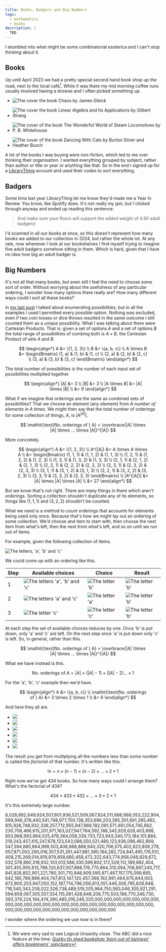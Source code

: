 ```yaml
---
title: Books, Badgers and Big Numbers
tags:
  - mathematics
  - books
description: |
  TBD
---
```


I stumbled into what might be some combinatorial esoterica and I can't stop thinking about it.

## Books

Up until April 2023 we had a pretty special second hand book shop up the road, next to the local café[^1]. While it was there my mid morning coffee runs usually involved having a browse and I often picked something up.

<ul class="list-none grid grid-cols-2 grid-rows-2 gap-3">
  <li>

  ![The cover the book Chaos by James Gleick](/content/posts/books-badgers-and-big-numbers/assets/images/finds/chaos.webp)

  </li>
  <li>

  ![The cover the book Linear Algebra and Its Applications by Gilbert Strang](/content/posts/books-badgers-and-big-numbers/assets/images/finds/linear-algebra-and-its-applications.webp)

  </li>
  <li>

  ![The cover of the book The Wonderful World of Steam Locomotives by P. B. Whitehouse](/content/posts/books-badgers-and-big-numbers/assets/images/finds/the-wonderful-world-of-steam-locomotives.webp)

  </li>
  <li>

  ![The cover of the book Dancing With Cats by Burton Silver and Heather Busch](/content/posts/books-badgers-and-big-numbers/assets/images/finds/dancing-with-cats.webp)

  </li>
</ul>

A lot of the books I was buying were non-fiction, which led to me over thinking their organisation. I wanted everything grouped by subject, rather than author or title or year or anything like that. So in the end I signed up for a [LibraryThing](https://www.librarything.com) account and used their codes to sort everything.

## Badgers

Some time last year LibraryThing let me know they'd made me a Year In Review. You know, like Spotify does. It's not really my jam, but I clicked through anyway and ended up reading this sentence:

> And make sure your floors will support the added weight of 4.90 adult badgers!

I'd scanned in all our books at once, so this doesn't represent how many books we added to our collection in 2024, but rather the whole lot. At any rate, now whenever I look at our bookshelves I find myself trying to imagine five adult badgers somehow sitting in them. Which is hard, given that I have no idea how big an adult badger is.

## Big Numbers

It's not all that many books, but even still I feel the need to choose _some_ sort of order. Without worrying about the usefulness of any particular ordering, I wonder how many options there really are? How many different ways could I sort all these books?

In [my last post](/posts/crossing-paths-with-descartes) I talked about enumerating possibilities, but in all the examples I used I permitted every possible option. Nothing was excluded, even if two coin tosses or dice throws resulted in the same outcome I still counted them as a unique possibility. What I was talking about there were Cartesian Products. That is: given a set of options $A$ and a set of options $B$ the total range of possibilities of combing both is $A \times B$, the Cartesian Product of sets $A$ and $B$.

<figure class="wide">

$$
\begin{align*}
A &= \{1, 2, 3\} \\
B &= \{a, b, c\} \\
A \times B &= \begin{Bmatrix}
  (1, a) & (1, b) & (1, c) \\
  (2, a) & (2, b) & (2, c) \\
  (3, a) & (3, b) & (3, c)
\end{Bmatrix}
\end{align*}
$$

</figure>

The total number of possibilities is the number of each input set of possibilities multiplied together.

<figure class="wide">

$$
\begin{align*}
|A| &= 3 \\
|B| &= 3 \\
|A \times B|
  &= |A| \times |B| \\
  &= 9
\end{align*}
$$

</figure>

What if we imagine that orderings are the same as combined sets of possibilities? That we choose an element (any element) from $A$ _number of elements in $A$_ times. We might then say that the total number of orderings for some collection of things, $A$, is $|A^{|A|}|$.

<figure class="wide">

$$
\mathit{\text{No. orderings of } A} = \overbrace{|A| \times |A| \times ... \times |A|}^{|A|}
$$

</figure>

More concretely.

<figure class="wide">

$$
\begin{align*}
A &= \{1, 2, 3\} \\
A^{|A|}
  &= A \times A \times A \\
  &= \begin{Bmatrix}
    (1, 1, 1) & (1, 1, 2) & (1, 1, 3) \\
    (1, 2, 1) & (1, 2, 2) & (1, 2, 3) \\
    (1, 3, 1) & (1, 3, 2) & (1, 3, 3) \\
    (2, 1, 1) & (2, 1, 2) & (2, 1, 3) \\
    (2, 2, 1) & (2, 2, 2) & (2, 2, 3) \\
    (2, 3, 1) & (2, 3, 2) & (2, 3, 3) \\
    (3, 1, 1) & (3, 1, 2) & (3, 1, 3) \\
    (3, 2, 1) & (3, 2, 2) & (3, 2, 3) \\
    (3, 3, 1) & (3, 3, 2) & (3, 3, 3)
  \end{Bmatrix} \\
|A^{|A|}|
  &= |A| \times |A| \times |A| \\
  &= 27
\end{align*}
$$

</figure>

But we know that's not right. There are many things in there which aren't _orderings_. Sorting a collection shouldn't duplicate any of its elements, so things like $(1, 1, 1)$ and $(3, 2, 2)$ shouldn't be counted.

What we need is a method to count orderings that accounts for elements being used only once. Because that's how we might lay out an ordering of some collection. We'd choose and item to start with, then choose the next item from what's left, then the next from what's left, and so on until we run out of items.

For example, given the following collection of items.

![The letters, 'a', 'b' and 'c'](/content/posts/books-badgers-and-big-numbers/assets/images/permutations/abc-large.webp)

We could come up with an ordering like this.

| Step | Available choices | Choice | Result |
|------|-------------------|--------|--------|
| 1    | ![The letters 'a', 'b' and 'c'](/content/posts/books-badgers-and-big-numbers/assets/images/permutations/abc.webp) | ![The letter 'b'](/content/posts/books-badgers-and-big-numbers/assets/images/permutations/b.webp) | ![The letter 'b'](/content/posts/books-badgers-and-big-numbers/assets/images/permutations/b.webp) |
| 2    | ![The letters 'a' and 'c'](/content/posts/books-badgers-and-big-numbers/assets/images/permutations/ac.webp) | ![The letter 'a'](/content/posts/books-badgers-and-big-numbers/assets/images/permutations/a.webp) | ![The letter 'b'](/content/posts/books-badgers-and-big-numbers/assets/images/permutations/ba.webp) |
| 3    | ![The letter  'c'](/content/posts/books-badgers-and-big-numbers/assets/images/permutations/c.webp) | ![The letter 'c'](/content/posts/books-badgers-and-big-numbers/assets/images/permutations/c.webp) | ![The letter 'b'](/content/posts/books-badgers-and-big-numbers/assets/images/permutations/bac.webp) |

At each step the set of available choices reduces by one. Once 'b' is put down, only 'a' and 'c' are left. On the next step once 'a' is put down only 'c' is left. So, in general, rather than this.

<figure class="wide">

$$
\mathit{\text{No. orderings of } A} = \overbrace{|A| \times |A| \times ... \times |A|}^{|A|}
$$

</figure>

What we have instead is this.

<figure class="wide">

$$
\mathit{\text{No. orderings of } A} = |A| \times (|A| - 1) \times (|A| - 2) ... \times 1
$$

</figure>

For the 'a', 'b', 'c' example then we'd have.

<figure class="wide">

$$
\begin{align*}
A &= \{a, b, c\} \\
\mathit{\text{No. orderings of } A}
  &= 3 \times 2 \times 1 \\
  &= 6
\end{align*}
$$

</figure>

And here they all are.

<ul class="list-none grid grid-cols-3 grid-rows-2 gap-3">
  <li>
    <img src="/content/posts/books-badgers-and-big-numbers/assets/images/permutations/abc.webp" />
  </li>
  <li>
    <img src="/content/posts/books-badgers-and-big-numbers/assets/images/permutations/acb.webp" />
  </li>
  <li>
    <img src="/content/posts/books-badgers-and-big-numbers/assets/images/permutations/bac.webp" />
  </li>
  <li>
    <img src="/content/posts/books-badgers-and-big-numbers/assets/images/permutations/bca.webp" />
  </li>
  <li>
    <img src="/content/posts/books-badgers-and-big-numbers/assets/images/permutations/cab.webp" />
  </li>
  <li>
    <img src="/content/posts/books-badgers-and-big-numbers/assets/images/permutations/cba.webp" />
  </li>
</ul>

The result you get from multiplying all the numbers less than some number is called the _factorial_ of that number. It's written like this.

<figure class="wide">

$$
!n = n \times (n - 1) \times (n - 2) \times ... \times 2 \times 1
$$

</figure>

Right now we've got 434 books. So how many ways could I arrange them? What's the factorial of 434?

<figure class="wide">

$$
434 \times 433 \times 432 \times ... \times 3 \times 2 \times 1
$$

</figure>

It's this extremely large number.

8,<wbr/>028,<wbr/>892,<wbr/>649,<wbr/>624,<wbr/>507,<wbr/>601,<wbr/>936,<wbr/>521,<wbr/>509,<wbr/>067,<wbr/>824,<wbr/>511,<wbr/>686,<wbr/>968,<wbr/>053,<wbr/>222,<wbr/>904,<wbr/>069,<wbr/>946,<wbr/>378,<wbr/>440,<wbr/>541,<wbr/>748,<wbr/>977,<wbr/>700,<wbr/>138,<wbr/>353,<wbr/>696,<wbr/>203,<wbr/>385,<wbr/>301,<wbr/>691,<wbr/>285,<wbr/>462,<wbr/>815,<wbr/>926,<wbr/>748,<wbr/>932,<wbr/>336,<wbr/>257,<wbr/>712,<wbr/>955,<wbr/>947,<wbr/>969,<wbr/>182,<wbr/>091,<wbr/>571,<wbr/>461,<wbr/>054,<wbr/>745,<wbr/>662,<wbr/>230,<wbr/>708,<wbr/>466,<wbr/>615,<wbr/>201,<wbr/>971,<wbr/>163,<wbr/>027,<wbr/>947,<wbr/>784,<wbr/>592,<wbr/>188,<wbr/>345,<wbr/>929,<wbr/>626,<wbr/>403,<wbr/>698,<wbr/>853,<wbr/>968,<wbr/>993,<wbr/>964,<wbr/>025,<wbr/>478,<wbr/>364,<wbr/>058,<wbr/>339,<wbr/>733,<wbr/>723,<wbr/>943,<wbr/>340,<wbr/>173,<wbr/>184,<wbr/>101,<wbr/>884,<wbr/>219,<wbr/>243,<wbr/>457,<wbr/>415,<wbr/>247,<wbr/>678,<wbr/>123,<wbr/>543,<wbr/>086,<wbr/>550,<wbr/>521,<wbr/>480,<wbr/>123,<wbr/>836,<wbr/>096,<wbr/>462,<wbr/>669,<wbr/>547,<wbr/>394,<wbr/>885,<wbr/>664,<wbr/>998,<wbr/>503,<wbr/>406,<wbr/>868,<wbr/>866,<wbr/>940,<wbr/>320,<wbr/>706,<wbr/>575,<wbr/>402,<wbr/>823,<wbr/>809,<wbr/>278,<wbr/>057,<wbr/>871,<wbr/>002,<wbr/>290,<wbr/>016,<wbr/>357,<wbr/>531,<wbr/>261,<wbr/>447,<wbr/>881,<wbr/>390,<wbr/>164,<wbr/>282,<wbr/>724,<wbr/>841,<wbr/>495,<wbr/>176,<wbr/>551,<wbr/>408,<wbr/>215,<wbr/>269,<wbr/>014,<wbr/>819,<wbr/>979,<wbr/>858,<wbr/>680,<wbr/>458,<wbr/>472,<wbr/>322,<wbr/>643,<wbr/>774,<wbr/>958,<wbr/>048,<wbr/>829,<wbr/>672,<wbr/>032,<wbr/>578,<wbr/>860,<wbr/>318,<wbr/>932,<wbr/>103,<wbr/>013,<wbr/>588,<wbr/>330,<wbr/>599,<wbr/>802,<wbr/>172,<wbr/>529,<wbr/>112,<wbr/>189,<wbr/>982,<wbr/>454,<wbr/>301,<wbr/>455,<wbr/>955,<wbr/>613,<wbr/>789,<wbr/>120,<wbr/>637,<wbr/>007,<wbr/>898,<wbr/>176,<wbr/>770,<wbr/>864,<wbr/>310,<wbr/>094,<wbr/>708,<wbr/>897,<wbr/>240,<wbr/>717,<wbr/>841,<wbr/>828,<wbr/>852,<wbr/>901,<wbr/>221,<wbr/>780,<wbr/>301,<wbr/>710,<wbr/>846,<wbr/>809,<wbr/>590,<wbr/>971,<wbr/>467,<wbr/>157,<wbr/>175,<wbr/>099,<wbr/>665,<wbr/>642,<wbr/>185,<wbr/>789,<wbr/>889,<wbr/>404,<wbr/>747,<wbr/>813,<wbr/>147,<wbr/>120,<wbr/>457,<wbr/>368,<wbr/>192,<wbr/>691,<wbr/>464,<wbr/>675,<wbr/>844,<wbr/>003,<wbr/>872,<wbr/>800,<wbr/>253,<wbr/>947,<wbr/>050,<wbr/>152,<wbr/>187,<wbr/>714,<wbr/>796,<wbr/>056,<wbr/>813,<wbr/>051,<wbr/>446,<wbr/>306,<wbr/>795,<wbr/>828,<wbr/>848,<wbr/>716,<wbr/>540,<wbr/>343,<wbr/>208,<wbr/>022,<wbr/>526,<wbr/>738,<wbr/>489,<wbr/>519,<wbr/>205,<wbr/>964,<wbr/>750,<wbr/>583,<wbr/>046,<wbr/>305,<wbr/>921,<wbr/>291,<wbr/>594,<wbr/>659,<wbr/>067,<wbr/>305,<wbr/>557,<wbr/>334,<wbr/>115,<wbr/>081,<wbr/>428,<wbr/>648,<wbr/>206,<wbr/>770,<wbr/>503,<wbr/>166,<wbr/>770,<wbr/>246,<wbr/>730,<wbr/>393,<wbr/>378,<wbr/>224,<wbr/>194,<wbr/>474,<wbr/>390,<wbr/>485,<wbr/>016,<wbr/>248,<wbr/>320,<wbr/>000,<wbr/>000,<wbr/>000,<wbr/>000,<wbr/>000,<wbr/>000,<wbr/>000,<wbr/>000,<wbr/>000,<wbr/>000,<wbr/>000,<wbr/>000,<wbr/>000,<wbr/>000,<wbr/>000,<wbr/>000,<wbr/>000,<wbr/>000,<wbr/>000,<wbr/>000,<wbr/>000,<wbr/>000,<wbr/>000,<wbr/>000,<wbr/>000,<wbr/>000,<wbr/>000,<wbr/>000,<wbr/>000,<wbr/>000,<wbr/>000,<wbr/>000,<wbr/>000,<wbr/>000,<wbr/>000

I wonder where the ordering we use now is in there?

[^1]: We were very sad to see Logical Unsanity close. The ABC did a nice feature at the time: [_Quirky tin shed bookshop 'born out of laziness' offers booklovers' sanctuary_](https://www.abc.net.au/news/2018-04-08/quirky-tin-shed-bookshop-offers-booklovers-sanctuary-brisbane/9618992)
